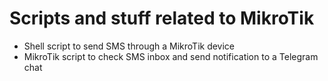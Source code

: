 # Scripts and stuff related to MikroTik

- Shell script to send SMS through a MikroTik device
- MikroTik script to check SMS inbox and send notification to a Telegram chat
